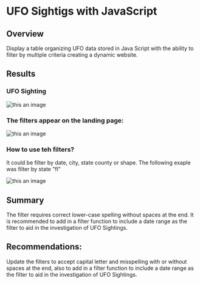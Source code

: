 # UFO Sightigs with JavaScript

## Overview

Display a table organizing UFO data stored in Java Script with the ability to filter by multiple criteria creating a dynamic website.

## Results

### UFO Sighting

![this an image](https://user-images.githubusercontent.com/105381777/184052323-e3eec945-65f0-49e1-9415-3675ddcd7479.PNG)

### The filters appear on the landing page:

![this an image](https://user-images.githubusercontent.com/105381777/184052449-98639bb2-f241-4586-8c2f-978b5bc58f89.PNG)

### How to use teh filters?

It could be filter by date, city, state county or shape. The following exaple was filter by state "fl"

![this an image](https://user-images.githubusercontent.com/105381777/184052592-7e0c3db7-1456-46da-bb95-92e9d8d2b272.PNG)

## Summary

The filter requires correct lower-case spelling without spaces at the end.  It is recommended to add in a filter function to include a date range as the filter to aid in the investigation of UFO Sightings.

## Recommendations:

Update the filters to accept capital letter and misspelling with or without spaces at the end, also to add in a filter function to include a date range as the filter to aid in the investigation of UFO Sightings.


